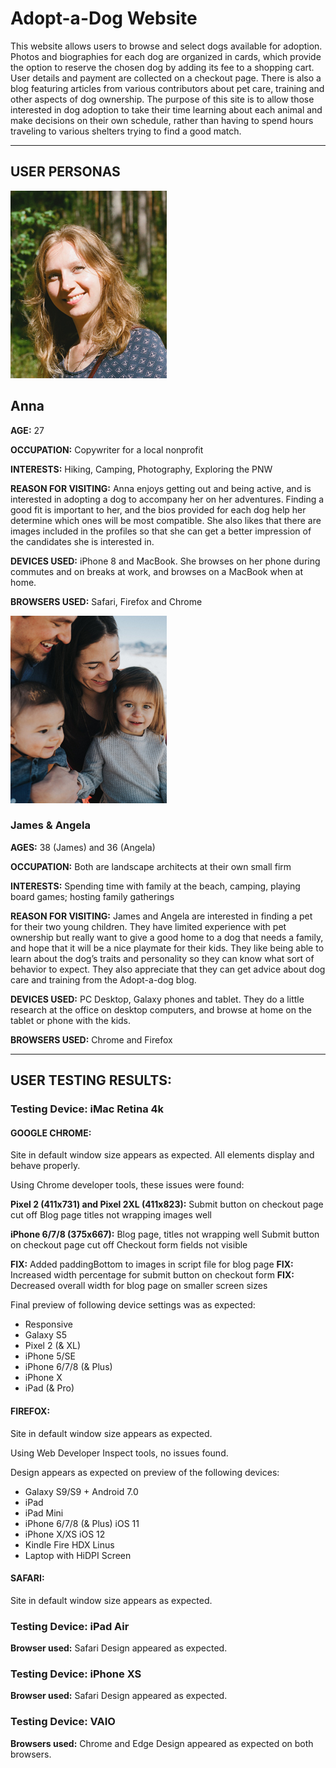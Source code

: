 # Adopt-a-Dog Website

This website allows users to browse and select dogs available for adoption.
Photos and biographies for each dog are organized in cards, which provide
the option to reserve the chosen dog by adding its fee to a shopping cart.
User details and payment are collected on a checkout page. There is also a
blog featuring articles from various contributors about pet care, training
and other aspects of dog ownership. The purpose of this site is to allow
those interested in dog adoption to take their time learning about each animal
and make decisions on their own schedule, rather than having to spend hours
traveling to various shelters trying to find a good match.  



_________________________________________

## USER PERSONAS  

![Image of Anna](user-persona-anna.jpg)  



## Anna  

**AGE:** 27

**OCCUPATION:** Copywriter for a local nonprofit

**INTERESTS:** Hiking, Camping, Photography, Exploring the PNW

**REASON FOR VISITING:** Anna enjoys getting out and being active, and is interested
in adopting a dog to accompany her on her adventures. Finding a good fit is important to her, and the bios provided for each dog help her determine which ones will be most compatible. She also likes that there are images included in the profiles so that she can get a better impression of the candidates she is interested in.

**DEVICES USED:** iPhone 8 and MacBook. She browses on her phone during commutes and on breaks at work, and browses on a MacBook when at home.

**BROWSERS USED:** Safari, Firefox and Chrome   



![Image of James and Angela](user-persona-janda.jpg)  



### James & Angela  

**AGES:** 38 (James) and 36 (Angela)

**OCCUPATION:** Both are landscape architects at their own small firm

**INTERESTS:** Spending time with family at the beach, camping, playing board games;
hosting family gatherings

**REASON FOR VISITING:** James and Angela are interested in finding a pet for their two young children. They have limited experience with pet ownership but really
want to give a good home to a dog that needs a family, and hope that it will be
a nice playmate for their kids. They like being able to learn about the dog’s
traits and personality so they can know what sort of behavior to expect. They
also appreciate that they can get advice about dog care and training from the Adopt-a-dog blog.

**DEVICES USED:** PC Desktop, Galaxy phones and tablet. They do a little research at the office on desktop computers, and browse at home on the tablet or phone with the kids.

**BROWSERS USED:** Chrome and Firefox  



_________________________________________

## USER TESTING RESULTS:  

### Testing Device: iMac Retina 4k  


#### GOOGLE CHROME:
Site in default window size appears as expected.
All elements display and behave properly.

Using Chrome developer tools, these issues were found:

  **Pixel 2 (411x731) and Pixel 2XL (411x823):**
  Submit button on checkout page cut off
  Blog page titles not wrapping images well

  **iPhone 6/7/8 (375x667):**
  Blog page, titles not wrapping well
  Submit button on checkout page cut off
  Checkout form fields not visible

  **FIX:** Added paddingBottom to images in script file  for blog page
  **FIX:** Increased width percentage for submit button on checkout form
  **FIX:** Decreased overall width for blog page on smaller screen sizes

Final preview of following device settings was as expected:
* Responsive
* Galaxy S5
* Pixel 2 (& XL)
* iPhone 5/SE
* iPhone 6/7/8 (& Plus)
* iPhone X
* iPad (& Pro)  


#### FIREFOX:
Site in default window size appears as expected.

Using Web Developer Inspect tools, no issues found.

Design appears as expected on preview of the following devices:
* Galaxy S9/S9 + Android 7.0
* iPad
* iPad Mini
* iPhone 6/7/8 (& Plus) iOS 11
* iPhone X/XS iOS 12
* Kindle Fire HDX Linus
* Laptop with HiDPI Screen  


#### SAFARI:
Site in default window size appears as expected.  



### Testing Device: iPad Air

**Browser used:** Safari
Design appeared as expected.  



### Testing Device: iPhone XS

**Browser used:** Safari
Design appeared as expected.  



### Testing Device: VAIO

**Browsers used:** Chrome and Edge
Design appeared as expected on both browsers.
